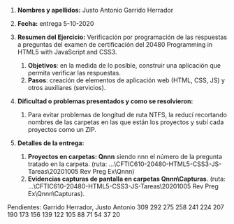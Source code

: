 1. **Nombres y apellidos:** Justo Antonio Garrido Herrador
2. **Fecha:** entrega 5-10-2020
3. **Resumen del Ejercicio:** Verificación por programación de las respuestas a preguntas del examen de certificación del 20480 Programming in HTML5 with JavaScript and CSS3.

   1. **Objetivos**: en la medida de lo posible, construir una aplicación que permita verificar las respuestas.
   2. **Pasos**: creación de elementos de aplicación web (HTML, CSS, JS) y otros auxiliares (servicios).
4. **Dificultad o problemas presentados y como se resolvieron:** 
   
   1. Para evitar problemas de longitud de ruta NTFS, la reducí recortando nombres de las carpetas en las que están los proyectos y subí cada proyectos como un ZIP.
5. **Detalles de la entrega:**
   1. **Proyectos en carpetas: Qnnn** siendo nnn el número de la pregunta tratado en la carpeta. (ruta: ...\CFTIC610-20480-HTML5-CSS3-JS-Tareas\20201005 Rev Preg Ex\Qnnn)
   2. **Evidencias capturas de pantalla en carpetas Qnnn\Capturas**. (ruta: ...\CFTIC610-20480-HTML5-CSS3-JS-Tareas\20201005 Rev Preg Ex\Qnnn\Capturas).




Pendientes: Garrido Herrador, Justo Antonio	309	292	275	258	241	224	207	190	173	156	139	122	105	88	71	54	37	20